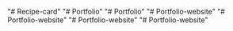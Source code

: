 "# Recipe-card" 
"# Portfolio" 
"# Portfolio" 
"# Portfolio-website" 
"# Portfolio-website" 
"# Portfolio-website" 
"# Portfolio-website" 
